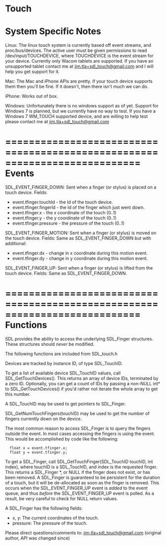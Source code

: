 Touch
===========================================================================
System Specific Notes
===========================================================================
Linux:
The linux touch system is currently based off event streams, and proc/bus/devices. The active user must be given permissions to read /dev/input/TOUCHDEVICE, where TOUCHDEVICE is the event stream for your device. Currently only Wacom tablets are supported. If you have an unsupported tablet contact me at jim.tla+sdl_touch@gmail.com and I will help you get support for it.

Mac:
The Mac and iPhone APIs are pretty. If your touch device supports them then you'll be fine. If it doesn't, then there isn't much we can do.

iPhone:
Works out of box.

Windows:
Unfortunately there is no windows support as of yet. Support for Windows 7 is planned, but we currently have no way to test. If you have a Windows 7 WM_TOUCH supported device, and are willing to help test please contact me at jim.tla+sdl_touch@gmail.com

===========================================================================
Events
===========================================================================
SDL_EVENT_FINGER_DOWN:
Sent when a finger (or stylus) is placed on a touch device.
Fields:
* event.tfinger.touchId  - the Id of the touch device.
* event.tfinger.fingerId - the Id of the finger which just went down.
* event.tfinger.x        - the x coordinate of the touch (0..1)
* event.tfinger.y        - the y coordinate of the touch (0..1)
* event.tfinger.pressure - the pressure of the touch (0..1)

SDL_EVENT_FINGER_MOTION:
Sent when a finger (or stylus) is moved on the touch device.
Fields:
Same as SDL_EVENT_FINGER_DOWN but with additional:
* event.tfinger.dx       - change in x coordinate during this motion event.
* event.tfinger.dy       - change in y coordinate during this motion event.

SDL_EVENT_FINGER_UP:
Sent when a finger (or stylus) is lifted from the touch device.
Fields:
Same as SDL_EVENT_FINGER_DOWN.


===========================================================================
Functions
===========================================================================
SDL provides the ability to access the underlying SDL_Finger structures.
These structures should _never_ be modified.

The following functions are included from SDL_touch.h

Devices are tracked by instance ID, of type SDL_TouchID.

To get a list of available device SDL_TouchID values, call SDL_GetTouchDevices().
This returns an array of device IDs, terminated by a zero ID. Optionally, you can
get a count of IDs by passing a non-NULL int* to SDL_GetTouchDevices() if you'd
rather not iterate the whole array to get this number.

A SDL_TouchID may be used to get pointers to SDL_Finger.

SDL_GetNumTouchFingers(touchID) may be used to get the number of fingers currently down on the device.

The most common reason to access SDL_Finger is to query the fingers outside the event. In most cases accessing the fingers is using the event. This would be accomplished by code like the following:

      float x = event.tfinger.x;
      float y = event.tfinger.y;



To get a SDL_Finger, call SDL_GetTouchFinger(SDL_TouchID touchID, int index), where touchID is a SDL_TouchID, and index is the requested finger.
This returns a SDL_Finger *, or NULL if the finger does not exist, or has been removed.
A SDL_Finger is guaranteed to be persistent for the duration of a touch, but it will be de-allocated as soon as the finger is removed. This occurs when the SDL_EVENT_FINGER_UP event is _added_ to the event queue, and thus _before_ the SDL_EVENT_FINGER_UP event is polled.
As a result, be very careful to check for NULL return values.

A SDL_Finger has the following fields:
* x, y:
	The current coordinates of the touch.
* pressure:
	The pressure of the touch.


Please direct questions/comments to:
   jim.tla+sdl_touch@gmail.com
   (original author, API was changed since)

